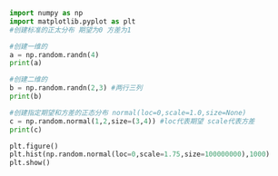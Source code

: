 
<BlogInfo id="35" title="5.正态分布" author="白日梦想猿" pv=0 read_times=0 pre_cost_time=0分18秒 category="numpy学习" tag_list="['numpy学习']" create_time="2020.04.22 13:43:40" update_time="2021.08.19 17:15:24" />

```python
import numpy as np
import matplotlib.pyplot as plt
#创建标准的正太分布 期望为0 方差为1

#创建一维的
a = np.random.randn(4)
print(a)

#创建二维的
b = np.random.randn(2,3) #两行三列
print(b)

#创建指定期望和方差的正态分布 normal(loc=0,scale=1.0,size=None)
c = np.random.normal(1,2,size=(3,4)) #loc代表期望 scale代表方差
print(c)

plt.figure()
plt.hist(np.random.normal(loc=0,scale=1.75,size=100000000),1000)
plt.show()
```
